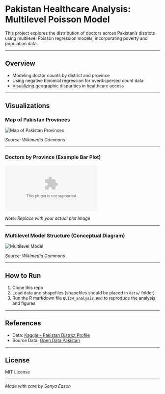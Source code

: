 # Pakistan Healthcare Analysis: Multilevel Poisson Model

This project explores the distribution of doctors across Pakistan’s districts using multilevel Poisson regression models, incorporating poverty and population data.

---

## Overview

- Modeling doctor counts by district and province
- Using negative binomial regression for overdispersed count data
- Visualizing geographic disparities in healthcare access

---

## Visualizations

### Map of Pakistan Provinces

![Map of Pakistan Provinces](https://upload.wikimedia.org/wikipedia/commons/thumb/3/32/Provinces_of_Pakistan.svg/600px-Provinces_of_Pakistan.svg.png)

*Source: Wikimedia Commons*

---

### Doctors by Province (Example Bar Plot)

![Doctors by Province](https://raw.githubusercontent.com/plotly/datasets/master/2014_usa_states.csv)

*Note: Replace with your actual plot image*

---

### Multilevel Model Structure (Conceptual Diagram)

![Multilevel Model](https://upload.wikimedia.org/wikipedia/commons/9/99/Multilevel-model-structure.svg)

*Source: Wikimedia Commons*

---

## How to Run

1. Clone this repo
2. Load data and shapefiles (shapefiles should be placed in `data/` folder)
3. Run the R markdown file `Quiz4_analysis.Rmd` to reproduce the analysis and figures

---

## References

- Data: [Kaggle - Pakistan District Profile](https://www.kaggle.com/datasets/alikhan83/pakistan-district-profile)
- Source Data: [Open Data Pakistan](https://opendata.com.pk/dataset/district-profiles-all-districts-of-pakistan)

---

## License

MIT License

---

*Made with care by Sonya Eason*  
